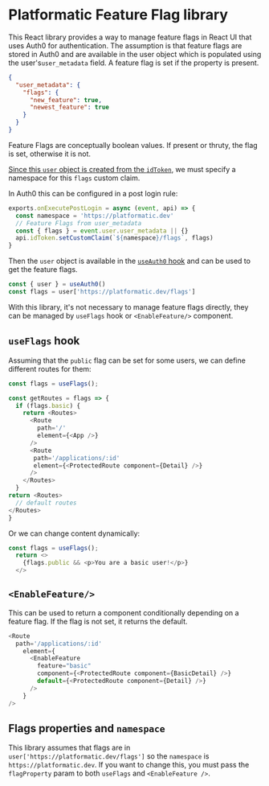 # Platformatic Feature Flag library

This React library provides a way to manage feature flags in React UI that uses Auth0 for authentication.
The assumption is that feature flags are stored in Auth0 and are available in the
user object which is populated using the user's`user_metadata` field.
A feature flag is set if the property is present.

```json
{
  "user_metadata": {
    "flags": {
      "new_feature": true,
      "newest_feature": true
    }
  }
}
```
Feature Flags are conceptually boolean values. If present or thruty, the flag is set, otherwise it is not.

[Since this `user` object is created from the `idToken`](https://community.auth0.com/t/how-do-i-get-user-metadata-in-the-login/71465), we must specify a namespace for this `flags` custom claim.

In Auth0 this can be configured in a post login rule:

```js
exports.onExecutePostLogin = async (event, api) => {
  const namespace = 'https://platformatic.dev'  
  // Feature Flags from user_metadata
  const { flags } = event.user.user_metadata || {}
  api.idToken.setCustomClaim(`${namespace}/flags`, flags)
}

```

Then the `user` object is available in the [`useAuth0` hook](https://auth0.github.io/auth0-react/functions/useAuth0.html) and can be used to get the feature flags.

```js
const { user } = useAuth0()
const flags = user['https://platformatic.dev/flags']
```
With this library, it's not necessary to manage feature flags directly, they can be managed by
`useFlags` hook or `<EnableFeature/>` component.

## `useFlags` hook

Assuming that the `public` flag can be set for some users, we can define different routes for them:

```js
const flags = useFlags();

const getRoutes = flags => {
  if (flags.basic) {
    return <Routes>
      <Route
        path='/'
        element={<App />}
      />
      <Route
       path='/applications/:id'
       element={<ProtectedRoute component={Detail} />}
      />
    </Routes>
  } 
return <Routes> 
  // default routes
</Routes>
}
```
Or we can change content dynamically:


```js
const flags = useFlags();
  return <>
    {flags.public && <p>You are a basic user!</p>}
  </>
``` 

## `<EnableFeature/>`
This can be used to return a component conditionally depending on a feature flag. If the flag is not set, it returns the default.

```js
<Route
  path='/applications/:id'
    element={
      <EnableFeature
        feature="basic"
        component={<ProtectedRoute component={BasicDetail} />}
        default={<ProtectedRoute component={Detail} />}
      />
    }
/>
```

## Flags properties and `namespace`
This library assumes that flags are in `user['https://platformatic.dev/flags']` so the `namespace` is `https://platformatic.dev`. If you want to change this, you must pass the `flagProperty` param to both
`useFlags` and `<EnableFeature />`.


